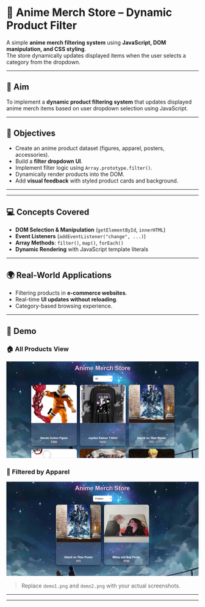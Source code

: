 # 🌸 Anime Merch Store – Dynamic Product Filter

A simple **anime merch filtering system** using **JavaScript, DOM manipulation, and CSS styling**.  
The store dynamically updates displayed items when the user selects a category from the dropdown.  

---

## 🎯 Aim
To implement a **dynamic product filtering system** that updates displayed anime merch items based on user dropdown selection using JavaScript.

---

## 📌 Objectives
- Create an anime product dataset (figures, apparel, posters, accessories).  
- Build a **filter dropdown UI**.  
- Implement filter logic using `Array.prototype.filter()`.  
- Dynamically render products into the DOM.  
- Add **visual feedback** with styled product cards and background.  

---



---

## 💻 Concepts Covered
- **DOM Selection & Manipulation** (`getElementById`, `innerHTML`)  
- **Event Listeners** (`addEventListener("change", ...)`)  
- **Array Methods**: `filter()`, `map()`, `forEach()`  
- **Dynamic Rendering** with JavaScript template literals  

---

## 🌍 Real-World Applications
- Filtering products in **e-commerce websites**.  
- Real-time **UI updates without reloading**.  
- Category-based browsing experience.  

---


## 🛒 Demo

### 🏠 All Products View
![All Products Demo](https://github.com/Akshara-11410/FS_23BCS11410_KRG_2-B/blob/d55cf30db749506d0e7bbb73116a4aeac4af3769/Exp%202/Screenshot%20(260).png)  

### 🎯 Filtered by Apparel
![Filtered Apparel Demo](https://github.com/Akshara-11410/FS_23BCS11410_KRG_2-B/blob/72bdd744d13563f3f0d8114e6becee1da79583df/Exp%202/Screenshot%20(261).png)  

> Replace `demo1.png` and `demo2.png` with your actual screenshots.  

---


---

